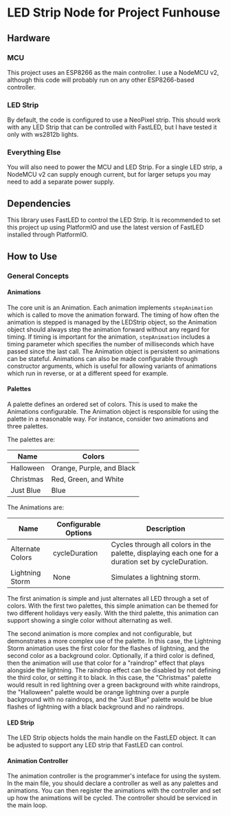 # LED Strip Node for Project Funhouse
## Hardware
### MCU
This project uses an ESP8266 as the main controller. I use a NodeMCU v2, although this code will probably run on any other ESP8266-based controller.

### LED Strip
By default, the code is configured to use a NeoPixel strip. This should work with any LED Strip that can be controlled with FastLED, but I have tested it only with ws2812b lights.
  
### Everything Else
You will also need to power the MCU and LED Strip. For a single LED strip, a NodeMCU v2 can supply enough current, but for larger setups you may need to add a separate power supply.

## Dependencies
This library uses FastLED to control the LED Strip. It is recommended to set this project up using PlatformIO and use the latest version of FastLED installed through PlatformIO.

## How to Use
  ### General Concepts

  #### Animations
The core unit is an Animation. Each animation implements ``stepAnimation`` which is called to move the animation forward. The timing of how often the animation is stepped is managed by the LEDStrip object, so the Animation object should always step the animation forward without any regard for timing. If timing is important for the animation, ``stepAnimation`` includes a timing parameter which specifies the number of milliseconds which have passed since the last call. The Animation object is persistent so animations can be stateful. Animations can also be made configurable through constructor arguments, which is useful for allowing variants of animations which run in reverse, or at a different speed for example.

  #### Palettes
A palette defines an ordered set of colors. This is used to make the Animations configurable. The Animation object is responsible for using the palette in a reasonable way. For instance, consider two animations and three palettes.

The palettes are: 

| Name | Colors |
| ---- | ------ |
| Halloween | Orange, Purple, and Black |
| Christmas | Red, Green, and White | 
| Just Blue | Blue |

The Animations are:

| Name | Configurable Options | Description |
| ---- | -------------------- | ----------- |
| Alternate Colors | cycleDuration | Cycles through all colors in the palette, displaying each one for a duration set by cycleDuration. |
| Lightning Storm | None | Simulates a lightning storm. |

The first animation is simple and just alternates all LED through a set of colors. With the first two palettes, this simple animation can be themed for two different holidays very easily. With the third palette, this animation can support showing a single color without alternating as well.

The second animation is more complex and not configurable, but demonstrates a more complex use of the palette. In this case, the Lightning Storm animation uses the first color for the flashes of lightning, and the second color as a background color. Optionally, if a third color is defined, then the animation will use that color for a "raindrop" effect that plays alongside the lightning. The raindrop effect can be disabled by not defining the third color, or setting it to black. In this case, the "Christmas" palette would result in red lightning over a green background with white raindrops, the "Halloween" palette would be orange lightning over a purple background with no raindrops, and the "Just Blue" palette would be blue flashes of lightning with a black background and no raindrops.

  #### LED Strip
The LED Strip objects holds the main handle on the FastLED object. It can be adjusted to support any LED strip that FastLED can control.

  #### Animation Controller
The animation controller is the programmer's inteface for using the system. In the main file, you should declare a controller as well as any palettes and animations. You can then register the animations with the controller and set up how the animations will be cycled. The controller should be serviced in the main loop.
